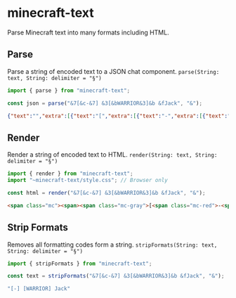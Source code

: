 # minecraft-text
Parse Minecraft text into many formats including HTML.

## Parse
Parse a string of encoded text to a JSON chat component.
`parse(String: text, String: delimiter = "§")`

```js
import { parse } from "minecraft-text";

const json = parse("&7[&c-&7] &3[&bWARRIOR&3]&b &fJack", "&");
```

```json
{"text":"","extra":[{"text":"[","extra":[{"text":"-","extra":[{"text":"] ","extra":[{"text":"[","extra":[{"text":"WARRIOR","extra":[{"text":"]","extra":[{"text":" ","extra":[{"text":"Jack","extra":[],"color":"white"}],"color":"aqua"}],"color":"dark_aqua"}],"color":"aqua"}],"color":"dark_aqua"}],"color":"gray"}],"color":"red"}],"color":"gray"}]}
```

## Render
Render a string of encoded text to HTML.
`render(String: text, String: delimiter = "§")`

```js
import { render } from "minecraft-text";
import "~minecraft-text/style.css"; // Browser only

const html = render("&7[&c-&7] &3[&bWARRIOR&3]&b &fJack", "&");
```

```html
<span class="mc"><span><span class="mc-gray">[<span class="mc-red">-<span class="mc-gray">] <span class="mc-dark_aqua">[<span class="mc-aqua">WARRIOR<span class="mc-dark_aqua">]<span class="mc-aqua"> <span class="mc-white">Jack</span></span></span></span></span></span></span></span></span></span>
```

## Strip Formats
Removes all formatting codes form a string.
`stripFormats(String: text, String: delimiter = "§")`

```js
import { stripFormats } from "minecraft-text";

const text = stripFormats("&7[&c-&7] &3[&bWARRIOR&3]&b &fJack", "&");
```

```js
"[-] [WARRIOR] Jack"
```
